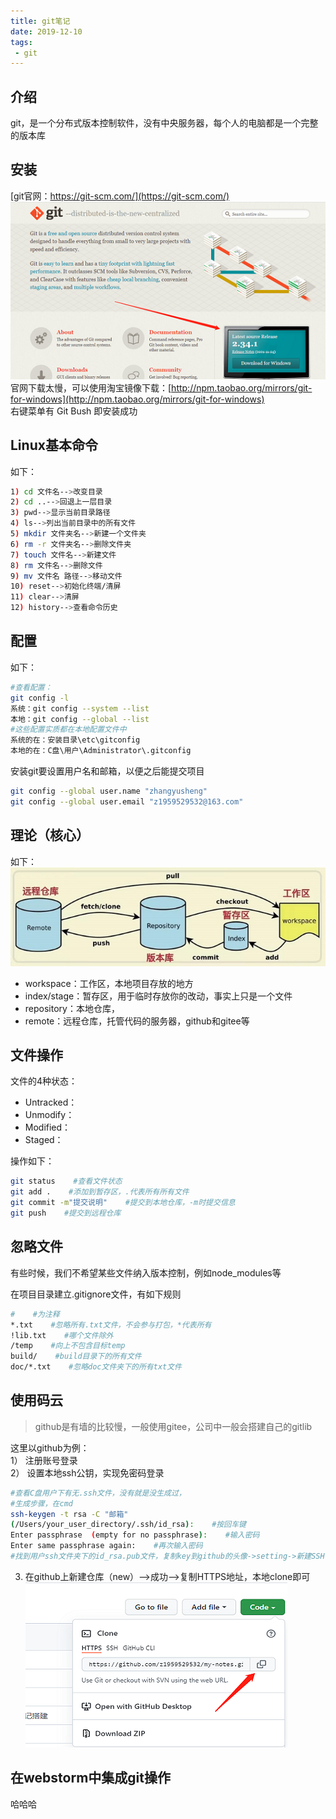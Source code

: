 ```yaml
---
title: git笔记
date: 2019-12-10
tags:
 - git
---
```


## 介绍
git，是一个分布式版本控制软件，没有中央服务器，每个人的电脑都是一个完整的版本库

## 安装
[git官网：https://git-scm.com/](https://git-scm.com/)   
![](../.vuepress/public/text/git-down.png)   
官网下载太慢，可以使用淘宝镜像下载：[http://npm.taobao.org/mirrors/git-for-windows](http://npm.taobao.org/mirrors/git-for-windows)      
右键菜单有 Git Bush 即安装成功

## Linux基本命令
如下：   
```bash
1) cd 文件名-->改变目录
2) cd ..-->回退上一层目录
3) pwd-->显示当前目录路径
4) ls-->列出当前目录中的所有文件
5) mkdir 文件夹名-->新建一个文件夹
6) rm -r 文件夹名-->删除文件夹
7) touch 文件名-->新建文件
8) rm 文件名-->删除文件
9) mv 文件名 路径-->移动文件
10) reset-->初始化终端/清屏
11) clear-->清屏
12) history-->查看命令历史
```

## 配置
如下：   
``` sh
#查看配置：
git config -l
系统：git config --system --list
本地：git config --global --list
#这些配置实质都在本地配置文件中
系统的在：安装目录\etc\gitconfig
本地的在：C盘\用户\Administrator\.gitconfig
```

安装git要设置用户名和邮箱，以便之后能提交项目   
```sh
git config --global user.name "zhangyusheng"
git config --global user.email "z1959529532@163.com"
```

## 理论（核心）
如下：   
![](../.vuepress/public/text/git-work.png)   

- workspace：工作区，本地项目存放的地方   
- index/stage：暂存区，用于临时存放你的改动，事实上只是一个文件   
- repository：本地仓库，   
- remote：远程仓库，托管代码的服务器，github和gitee等   

## 文件操作
文件的4种状态：   
- Untracked：
- Unmodify：
- Modified：
- Staged：

操作如下：   
```sh
git status    #查看文件状态
git add .    #添加到暂存区，.代表所有所有文件
git commit -m"提交说明"    #提交到本地仓库，-m时提交信息
git push    #提交到远程仓库
```

## 忽略文件
有些时候，我们不希望某些文件纳入版本控制，例如node_modules等   

在项目目录建立.gitignore文件，有如下规则   
``` sh
#    #为注释
*.txt    #忽略所有.txt文件，不会参与打包，*代表所有
!lib.txt    #哪个文件除外
/temp    #向上不包含目标temp
build/    #build目录下的所有文件
doc/*.txt    #忽略doc文件夹下的所有txt文件
```

## 使用码云
>github是有墙的比较慢，一般使用gitee，公司中一般会搭建自己的gitlib   

这里以github为例：   
1） 注册账号登录   
2） 设置本地ssh公钥，实现免密码登录   

``` sh
#查看C盘用户下有无.ssh文件，没有就是没生成过，
#生成步骤，在cmd
ssh-keygen -t rsa -C "邮箱"
(/Users/your_user_directory/.ssh/id_rsa):    #按回车键
Enter passphrase  (empty for no passphrase):    #输入密码
Enter same passphrase again:    #再次输入密码
#找到用户ssh文件夹下的id_rsa.pub文件，复制key到github的头像->setting->新建SSH key
```
3) 在github上新建仓库（new）-->成功-->复制HTTPS地址，本地clone即可
![](../.vuepress/public/text/git-clone.png)   

## 在webstorm中集成git操作
哈哈哈